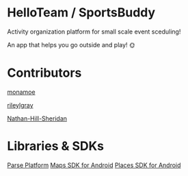 # HelloTeam / SportsBuddy 
Activity organization platform for small scale event sceduling! 

An app that helps you go outside and play! 🌞

# Contributors
[monamoe](https://github.com/monamoe)

[rileylgray](https://github.com/rileylgray)

[Nathan-Hill-Sheridan](https://github.com/Nathan-Hill-Sheridan)

# Libraries & SDKs
[Parse Platform](https://docs.parseplatform.org/android/guide/)
[Maps SDK for Android](https://developers.google.com/maps/documentation/android-sdk/overview)
[Places SDK for Android](https://developers.google.com/maps/documentation/places/android-sdk/overview)



